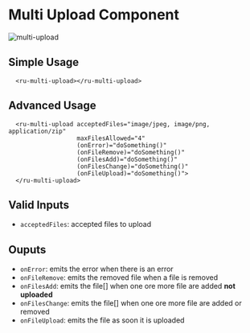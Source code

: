# Multi Upload Component

![multi-upload](https://cloud.githubusercontent.com/assets/20790833/26152934/7f5a86ae-3b09-11e7-8c1e-7a136d062fa2.gif)

## Simple Usage

```angular2html
  <ru-multi-upload></ru-multi-upload>
```

## Advanced Usage

```angular2html
  <ru-multi-upload acceptedFiles="image/jpeg, image/png, application/zip"
                   maxFilesAllowed="4"
                   (onError)="doSomething()"
                   (onFileRemove)="doSomething()"
                   (onFilesAdd)="doSomething()"
                   (onFilesChange)="doSomething()"
                   (onFileUpload)="doSomething()">
  </ru-multi-upload>
```

## Valid Inputs

* `acceptedFiles`: accepted files to upload

## Ouputs

* `onError`: emits the error when there is an error
* `onFileRemove`: emits the removed file when a file is removed
* `onFilesAdd`: emits the file[] when one ore more file are added **not uploaded**
* `onFilesChange`: emits the file[] when one ore more file are added or removed
* `onFileUpload`: emits the file as soon it is uploaded
